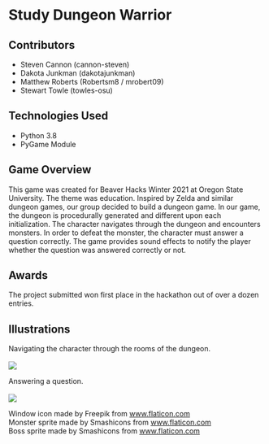# Study Dungeon Warrior

## Contributors
- Steven Cannon (cannon-steven)
- Dakota Junkman (dakotajunkman)
- Matthew Roberts (Robertsm8 / mrobert09)
- Stewart Towle (towles-osu)

## Technologies Used
- Python 3.8
- PyGame Module

## Game Overview
This game was created for Beaver Hacks Winter 2021 at Oregon State University. The theme was education. Inspired by 
Zelda and similar dungeon games, our group decided to build a dungeon game. In our game, the dungeon is procedurally 
generated and different upon each initialization. The character navigates through the dungeon and encounters monsters. 
In order to defeat the monster, the character must answer a question correctly. The game provides sound effects to 
notify the player whether the question was answered correctly or not. 

## Awards
The project submitted won first place in the hackathon out of over a dozen entries.

## Illustrations
Navigating the character through the rooms of the dungeon. <br/><br/>
![](./gifs/character-nav.gif)

Answering a question. <br/><br/>
![](./gifs/answer-question.gif)



Window icon made by Freepik from www.flaticon.com  
Monster sprite made by Smashicons from www.flaticon.com  
Boss sprite made by Smashicons from www.flaticon.com
